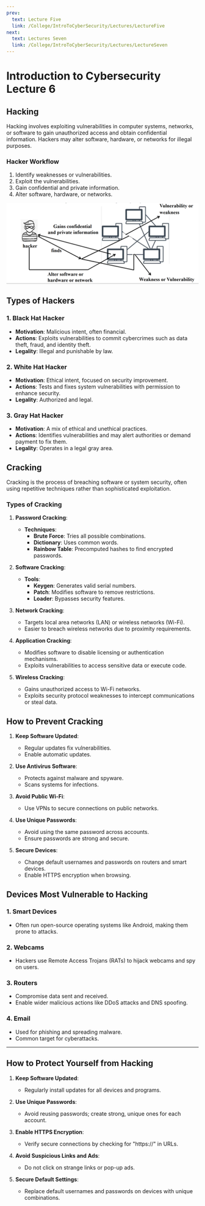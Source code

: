 ```yaml
---
prev:
  text: Lecture Five
  link: /College/IntroToCyberSecurity/Lectures/LectureFive
next:
  text: Lectures Seven
  link: /College/IntroToCyberSecurity/Lectures/LectureSeven
---
```


# Introduction to Cybersecurity Lecture 6

## Hacking

Hacking involves exploiting vulnerabilities in computer systems, networks, or software to gain unauthorized access and obtain confidential information. Hackers may alter software, hardware, or networks for illegal purposes.

### Hacker Workflow

1. Identify weaknesses or vulnerabilities.
2. Exploit the vulnerabilities.
3. Gain confidential and private information.
4. Alter software, hardware, or networks.

![](../imgs/figure19.png)

## Types of Hackers

### 1. Black Hat Hacker

- **Motivation**: Malicious intent, often financial.
- **Actions**: Exploits vulnerabilities to commit cybercrimes such as data theft, fraud, and identity theft.
- **Legality**: Illegal and punishable by law.

### 2. White Hat Hacker

- **Motivation**: Ethical intent, focused on security improvement.
- **Actions**: Tests and fixes system vulnerabilities with permission to enhance security.
- **Legality**: Authorized and legal.

### 3. Gray Hat Hacker

- **Motivation**: A mix of ethical and unethical practices.
- **Actions**: Identifies vulnerabilities and may alert authorities or demand payment to fix them.
- **Legality**: Operates in a legal gray area.

## Cracking

Cracking is the process of breaching software or system security, often using repetitive techniques rather than sophisticated exploitation.

### Types of Cracking

1. **Password Cracking**:

   - **Techniques**:
     - **Brute Force**: Tries all possible combinations.
     - **Dictionary**: Uses common words.
     - **Rainbow Table**: Precomputed hashes to find encrypted passwords.

2. **Software Cracking**:

   - **Tools**:
     - **Keygen**: Generates valid serial numbers.
     - **Patch**: Modifies software to remove restrictions.
     - **Loader**: Bypasses security features.

3. **Network Cracking**:

   - Targets local area networks (LAN) or wireless networks (Wi-Fi).
   - Easier to breach wireless networks due to proximity requirements.

4. **Application Cracking**:

   - Modifies software to disable licensing or authentication mechanisms.
   - Exploits vulnerabilities to access sensitive data or execute code.

5. **Wireless Cracking**:
   - Gains unauthorized access to Wi-Fi networks.
   - Exploits security protocol weaknesses to intercept communications or steal data.

## How to Prevent Cracking

1. **Keep Software Updated**:

   - Regular updates fix vulnerabilities.
   - Enable automatic updates.

2. **Use Antivirus Software**:

   - Protects against malware and spyware.
   - Scans systems for infections.

3. **Avoid Public Wi-Fi**:

   - Use VPNs to secure connections on public networks.

4. **Use Unique Passwords**:

   - Avoid using the same password across accounts.
   - Ensure passwords are strong and secure.

5. **Secure Devices**:
   - Change default usernames and passwords on routers and smart devices.
   - Enable HTTPS encryption when browsing.

## Devices Most Vulnerable to Hacking

### 1. Smart Devices

- Often run open-source operating systems like Android, making them prone to attacks.

### 2. Webcams

- Hackers use Remote Access Trojans (RATs) to hijack webcams and spy on users.

### 3. Routers

- Compromise data sent and received.
- Enable wider malicious actions like DDoS attacks and DNS spoofing.

### 4. Email

- Used for phishing and spreading malware.
- Common target for cyberattacks.

---

## How to Protect Yourself from Hacking

1. **Keep Software Updated**:

   - Regularly install updates for all devices and programs.

2. **Use Unique Passwords**:

   - Avoid reusing passwords; create strong, unique ones for each account.

3. **Enable HTTPS Encryption**:

   - Verify secure connections by checking for "https://" in URLs.

4. **Avoid Suspicious Links and Ads**:

   - Do not click on strange links or pop-up ads.

5. **Secure Default Settings**:
   - Replace default usernames and passwords on devices with unique combinations.
